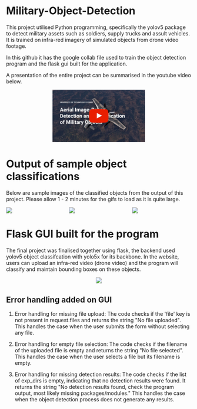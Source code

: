 # Military-Object-Detection
This project utilised Python programming, specifically the yolov5 package to detect military assets such as soldiers, supply trucks and assult vehicles. It is trained on infra-red imagery of simulated objects from drone video footage. 

In this github it has the google collab file used to train the object detection program and the flask gui built for the application.

A presentation of the entire project can be summarised in the youtube video below. 

<p align="center">
  <a href="https://www.youtube.com/watch?v=hLSiAEOvlas&t=1s&ab_channel=RizwanYe">
    <img src="https://github.com/Rizwanye/Military-Object-Detection/raw/main/youtube_thumbnail.jpg" width="50%" alt="Alt Text">
  </a>
</p>

# Output of sample object classifications
Below are sample images of the classified objects from the output of this project. Please allow 1 - 2 minutes for the gifs to load as it is quite large. 
<div style="display: flex; justify-content: center;">
  <img src="https://github.com/Rizwanye/Military-Object-Detection/blob/main/example1.gif" width="256" style="margin-right: 10px;" />
  <img src="https://github.com/Rizwanye/Military-Object-Detection/blob/main/example2.gif" width="256" style="margin-right: 10px;" />
  <img src="https://github.com/Rizwanye/Military-Object-Detection/blob/main/example3.gif" width="256" />
</div>

# Flask GUI built for the program
The final project was finalised together using flask, the backend used yolov5 object classifcation with yolo5x for its backbone. In the website, users can upload an infra-red video (drone video) and the program will classify and maintain bounding boxes on these objects.
<div style="text-align: center;">
  <a href="https://github.com/Rizwanye/Military-Object-Detection">
    <img src="https://github.com/Rizwanye/rizwanye/blob/main/project1.gif" width="456" />
  </a>
</div>

## Error handling added on GUI

1. Error handling for missing file upload:
The code checks if the 'file' key is not present in request.files and returns the string "No file uploaded". This handles the case when the user submits the form without selecting any file.

2. Error handling for empty file selection:
The code checks if the filename of the uploaded file is empty and returns the string "No file selected". This handles the case when the user selects a file but its filename is empty.

3. Error handling for missing detection results:
The code checks if the list of exp_dirs is empty, indicating that no detection results were found. It returns the string "No detection results found, check the program output, most likely missing packages/modules." This handles the case when the object detection process does not generate any results.
